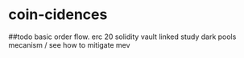 # coin-cidences
##todo 
basic order flow.
erc 20
solidity vault linked
study dark pools mecanism / see how to mitigate mev 
